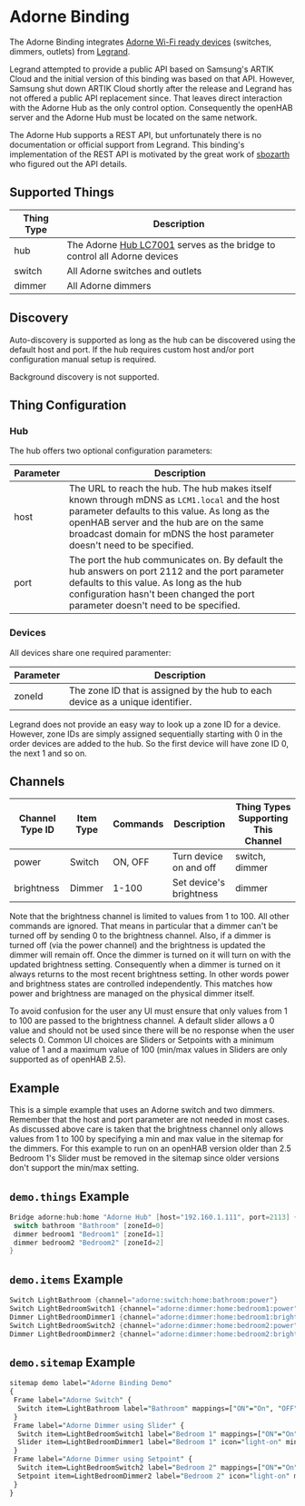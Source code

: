 # Adorne Binding

The Adorne Binding integrates [Adorne Wi-Fi ready devices](https://www.legrand.us/adorne/products/wireless-whole-house-lighting-controls.aspx) (switches, dimmers, outlets) from [Legrand](https://legrand.com/).

Legrand attempted to provide a public API based on Samsung's ARTIK Cloud and the initial version of this binding was based on that API.
However, Samsung shut down ARTIK Cloud shortly after the release and Legrand has not offered a public API replacement since.
That leaves direct interaction with the Adorne Hub as the only control option.
Consequently the openHAB server and the Adorne Hub must be located on the same network.

The Adorne Hub supports a REST API, but unfortunately there is no documentation or official support from Legrand.
This binding's implementation of the REST API is motivated by the great work of [sbozarth](https://github.com/sbozarth/homebridge-lc7001) who figured out the API details.

## Supported Things

| Thing Type | Description                                                                                                                                                           |
|------------|-----------------------------------------------------------------------------------------------------------------------------------------------------------------------|
| hub        | The Adorne [Hub LC7001](https://www.legrand.us/adorne/products/wireless-whole-house-lighting-controls/lc7001.aspx) serves as the bridge to control all Adorne devices |
| switch     | All Adorne switches and outlets                                                                                                                                       |
| dimmer     | All Adorne dimmers                                                                                                                                                    |

## Discovery

Auto-discovery is supported as long as the hub can be discovered using the default host and port.
If the hub requires custom host and/or port configuration manual setup is required.

Background discovery is not supported.

## Thing Configuration

### Hub

The hub offers two optional configuration parameters:

| Parameter | Description                                                                                                                                                                                                                                                           |
|-----------|-----------------------------------------------------------------------------------------------------------------------------------------------------------------------------------------------------------------------------------------------------------------------|
| host      | The URL to reach the hub. The hub makes itself known through mDNS as `LCM1.local` and the host parameter defaults to this value. As long as the openHAB server and the hub are on the same broadcast domain for mDNS the host parameter doesn't need to be specified. |
| port      | The port the hub communicates on. By default the hub answers on port 2112 and the port parameter defaults to this value. As long as the hub configuration hasn't been changed the port parameter doesn't need to be specified.                                        |

### Devices

All devices share one required paramenter:

| Parameter | Description                                                                    |
|-----------|--------------------------------------------------------------------------------|
| zoneId    | The zone ID that is assigned by the hub to each device as a unique identifier. |

Legrand does not provide an easy way to look up a zone ID for a device.
However, zone IDs are simply assigned sequentially starting with 0 in the order devices are added to the hub.
So the first device will have zone ID 0, the next 1 and so on.

## Channels

| Channel Type ID | Item Type | Commands | Description             | Thing Types Supporting This Channel |
|-----------------|-----------|----------|-------------------------|-------------------------------------|
| power           | Switch    | ON, OFF  | Turn device on and off  | switch, dimmer                      |
| brightness      | Dimmer    | 1-100    | Set device's brightness | dimmer                              |

Note that the brightness channel is limited to values from 1 to 100.
All other commands are ignored.
That means in particular that a dimmer can't be turned off by sending 0 to the brightness channel.
Also, if a dimmer is turned off (via the power channel) and the brightness is updated the dimmer will remain off.
Once the dimmer is turned on it will turn on with the updated brightness setting.
Consequently when a dimmer is turned on it always returns to the most recent brightness setting.
In other words power and brightness states are controlled independently.
This matches how power and brightness are managed on the physical dimmer itself.

To avoid confusion for the user any UI must ensure that only values from 1 to 100 are passed to the brightness channel.
A default slider allows a 0 value and should not be used since there will be no response when the user selects 0.
Common UI choices are Sliders or Setpoints with a minimum value of 1 and a maximum value of 100 (min/max values in Sliders are only supported as of openHAB 2.5).

## Example

This is a simple example that uses an Adorne switch and two dimmers.
Remember that the host and port parameter are not needed in most cases.
As discussed above care is taken that the brightness channel only allows values from 1 to 100 by specifying a min and max value in the sitemap for the dimmers.
For this example to run on an openHAB version older than 2.5 Bedroom 1's Slider must be removed in the sitemap since older versions don't support the min/max setting.

## `demo.things` Example

```java
Bridge adorne:hub:home "Adorne Hub" [host="192.160.1.111", port=2113] {
 switch bathroom "Bathroom" [zoneId=0]
 dimmer bedroom1 "Bedroom1" [zoneId=1]
 dimmer bedroom2 "Bedroom2" [zoneId=2]
}
```

## `demo.items` Example

```java
Switch LightBathroom {channel="adorne:switch:home:bathroom:power"}
Switch LightBedroomSwitch1 {channel="adorne:dimmer:home:bedroom1:power"}
Dimmer LightBedroomDimmer1 {channel="adorne:dimmer:home:bedroom1:brightness"}
Switch LightBedroomSwitch2 {channel="adorne:dimmer:home:bedroom2:power"}
Dimmer LightBedroomDimmer2 {channel="adorne:dimmer:home:bedroom2:brightness"}
```

## `demo.sitemap` Example

```perl
sitemap demo label="Adorne Binding Demo"
{
 Frame label="Adorne Switch" {
  Switch item=LightBathroom label="Bathroom" mappings=["ON"="On", "OFF"="Off"] icon="light-on"
 }
 Frame label="Adorne Dimmer using Slider" {
  Switch item=LightBedroomSwitch1 label="Bedroom 1" mappings=["ON"="On", "OFF"="Off"] icon="light-on"
  Slider item=LightBedroomDimmer1 label="Bedroom 1" icon="light-on" minValue=1 maxValue=100 step=1
 }
 Frame label="Adorne Dimmer using Setpoint" {
  Switch item=LightBedroomSwitch2 label="Bedroom 2" mappings=["ON"="On", "OFF"="Off"] icon="light-on"
  Setpoint item=LightBedroomDimmer2 label="Bedroom 2" icon="light-on" minValue=1 maxValue=100 step=5
 }
}
```
